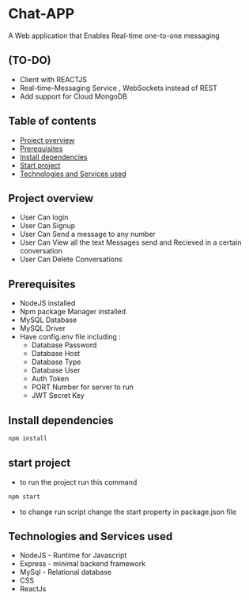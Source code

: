 # Chat-APP
A Web application that Enables Real-time one-to-one messaging 
## (TO-DO)
- Client with REACTJS
- Real-time-Messaging Service , WebSockets instead of REST
- Add support for Cloud MongoDB

## Table of contents
- [Project overview](#project-overview)
- [Prerequisites](#prerequisites)
- [Install dependencies](#install-dependencies)
- [Start project](#start-project)
- [Technologies and Services used](#technologies-and-services-used)
## Project overview
- User Can login
- User Can Signup
- User Can Send a message to any number
- User Can View all the text Messages send and Recieved in a certain conversation
- User Can Delete Conversations


## Prerequisites
- NodeJS installed
- Npm package Manager installed
- MySQL Database
- MySQL Driver
- Have config.env file including :
  - Database Password
  - Database Host
  - Database Type
  - Database User
  - Auth Token
  - PORT Number for server to run
  - JWT Secret Key
## Install dependencies
```bash
npm install
```
## start project
- to run the project run this command
```bash
npm start
```
- to change run script change the start property in package.json file

## Technologies and Services used
- NodeJS - Runtime for Javascript
- Express - minimal backend framework
- MySql - Relational database
- CSS
- ReactJs
